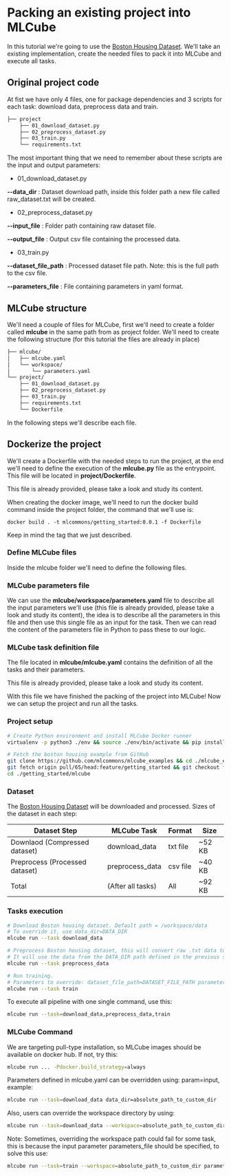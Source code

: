 # Packing an existing project into MLCube

In this tutorial we're going to use the [Boston Housing Dataset](https://www.cs.toronto.edu/~delve/data/boston/bostonDetail.html). We'll take an existing implementation, create the needed files to pack it into MLCube and execute all tasks.

## Original project code

At fist we have only 4 files, one for package dependencies and 3 scripts for each task: download data, preprocess data and train.

```bash
├── project
    ├── 01_download_dataset.py
    ├── 02_preprocess_dataset.py
    ├── 03_train.py
    └── requirements.txt
```

The most important thing that we need to remember about these scripts are the input and output parameters:

* 01_download_dataset.py

**--data_dir** : Dataset download path, inside this folder path a new file called raw_dataset.txt will be created.

* 02_preprocess_dataset.py

**--input_file** : Folder path containing raw dataset file.

**--output_file** : Output csv file containing the processed data.

* 03_train.py

**--dataset_file_path** : Processed dataset file path. Note: this is the full path to the csv file.

**--parameters_file** : File containing parameters in yaml format.

## MLCube structure

We'll need a couple of files for MLCube, first we'll need to create a folder called **mlcube** in the same path from as project folder. We'll need to create the following structure (for this tutorial the files are already in place)

```bash
├── mlcube/
│   ├── mlcube.yaml
│   └── workspace/
│       └── parameters.yaml
└── project/
    ├── 01_download_dataset.py
    ├── 02_preprocess_dataset.py
    ├── 03_train.py
    ├── requirements.txt
    └── Dockerfile
```

In the following steps we'll describe each file.

## Dockerize the project

We'll create a Dockerfile with the needed steps to run the project, at the end we'll need to define the execution of the **mlcube.py** file as the entrypoint. This file will be located in **project/Dockerfile**.

This file is already provided, please take a look and study its content.

When creating the docker image, we'll need to run the docker build command inside the project folder, the command that we'll use is:

`docker build . -t mlcommons/getting_started:0.0.1 -f Dockerfile`

Keep in mind the tag that we just described.

### Define MLCube files

Inside the mlcube folder we'll need to define the following files.

### MLCube parameters file

We can use the **mlcube/workspace/parameters.yaml** file to describe all the input parameters we'll use (this file is already provided, please take a look and study its content), the idea is to describe all the parameters in this file and then use this single file as an input for the task. Then we can read the content of the parameters file in Python to pass these to our logic.

### MLCube task definition file

The file located in **mlcube/mlcube.yaml** contains the definition of all the tasks and their parameters.

This file is already provided, please take a look and study its content.

With this file we have finished the packing of the project into MLCube! Now we can setup the project and run all the tasks.

### Project setup

```bash
# Create Python environment and install MLCube Docker runner 
virtualenv -p python3 ./env && source ./env/bin/activate && pip install mlcube-docker

# Fetch the boston housing example from GitHub
git clone https://github.com/mlcommons/mlcube_examples && cd ./mlcube_examples
git fetch origin pull/65/head:feature/getting_started && git checkout feature/getting_started
cd ./getting_started/mlcube
```

### Dataset

The [Boston Housing Dataset](https://www.cs.toronto.edu/~delve/data/boston/bostonDetail.html) will be downloaded and processed. Sizes of the dataset in each step:

| Dataset Step                   | MLCube Task       | Format     | Size    |
|--------------------------------|-------------------|------------|---------|
| Downlaod (Compressed dataset)  | download_data     | txt file   | ~52 KB  |
| Preprocess (Processed dataset) | preprocess_data   | csv file   | ~40 KB |
| Total                          | (After all tasks) | All        | ~92 KB |

### Tasks execution

```bash
# Download Boston housing dataset. Default path = /workspace/data
# To override it, use data_dir=DATA_DIR
mlcube run --task download_data

# Preprocess Boston housing dataset, this will convert raw .txt data to .csv format
# It will use the data from the DATA_DIR path defined in the previous step
mlcube run --task preprocess_data

# Run training.
# Parameters to override: dataset_file_path=DATASET_FILE_PATH parameters_file=PATH_TO_TRAINING_PARAMS
mlcube run --task train
```

To execute all pipeline with one single command, use this:

```bash
mlcube run --task=download_data,preprocess_data,train
```

### MLCube Command

We are targeting pull-type installation, so MLCube images should be available on docker hub. If not, try this:

```bash
mlcube run ... -Pdocker.build_strategy=always
```

Parameters defined in mlcube.yaml can be overridden using: param=input, example:

```bash
mlcube run --task=download_data data_dir=absolute_path_to_custom_dir
```

Also, users can override the workspace directory by using:

```bash
mlcube run --task=download_data --workspace=absolute_path_to_custom_dir
```

Note: Sometimes, overriding the workspace path could fail for some task, this is because the input parameter parameters_file should be specified, to solve this use:

```bash
mlcube run --task=train --workspace=absolute_path_to_custom_dir parameters_file=$(pwd)/workspace/parameters.yaml
```
